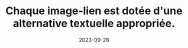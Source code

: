 ---
N: '112'
Rubrique: Images et médias
title: Chaque image-lien est dotée d'une alternative textuelle appropriée.
detail: Chaque image-lien est dotée d'une alternative textuelle appropriée.
categories: [" Images et médias"]
agrege: O4112-E023
opquast: '4112'
indiceebook: '23'
description: "Règle n° 023"
weight:  023
actif: '1'
layout: rules
date: 2023-09-28
tags: ["", ""]
objectif: ["", ""]
Meo: ""
Controle: ""
Auteur: ""
---
